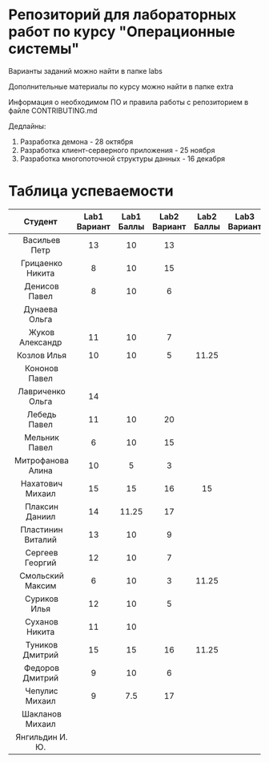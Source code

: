 # Репозиторий для лабораторных работ по курсу "Операционные системы"

Варианты заданий можно найти в папке labs

Дополнительные материалы по курсу можно найти в папке extra

Информация о необходимом ПО и правила работы с репозиторием в файле CONTRIBUTING.md

Дедлайны:
1. Разработка демона - 28 октября
2. Разработка клиент-серверного приложения - 25 ноября
3. Разработка многопоточной структуры данных - 16 декабря

# Таблица успеваемости
| Студент | Lab1 Вариант | Lab1 Баллы | Lab2 Вариант | Lab2 Баллы| Lab3 Вариант | Lab3 Баллы | Сумма |
| :---: | :---: | :---: | :---: | :---: | :---: | :---: | :---: |
| Васильев Петр |13|10|13||||||10|
| Грицаенко Никита |8|10|15||||10|
| Денисов Павел |8|10|6||||10|
| Дунаева Ольга ||||||||
| Жуков Александр |11|10|7||||10|
| Козлов Илья |10|10|5|11.25|||21.25|
| Кононов Павел ||||||||
| Лавриченко Ольга |14|||||||
| Лебедь Павел |11|10|20||||10|
| Мельник Павел |6|10|15||||10|
| Митрофанова Алина |10|5|3||||5|
| Нахатович Михаил |15|15|16|15|||30|
| Плаксин Даниил |14|11.25|17||||11.25|
| Пластинин Виталий |13|10|9||||||10|
| Сергеев Георгий |12|10|7||||10|
| Смольский Максим |6|10|3|11.25|||21.25|
| Суриков Илья |12|10|5||||10|
| Суханов Никита |11|10|||||10|
| Туников Дмитрий |15|15|16|11.25|||26.25|
| Федоров Дмитрий |9|10|6||||10|
| Чепулис Михаил |9|7.5|17||||7.5|
| Шакланов Михаил ||||||||
| Янгильдин И. Ю. ||||||||
